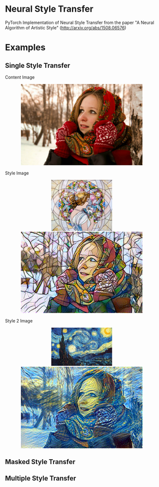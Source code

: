 # Neural Style Transfer
PyTorch Implementation of Neural Style Transfer from the paper "A Neural Algorithm of Artistic Style" (http://arxiv.org/abs/1508.06576)

# Examples
## Single Style Transfer
Content Image
<div align="center">
  <img src="data/content/girl.jpg" width="400px">
</div>

Style Image
<div align="center">
  <img src="data/style/mosaic.jpg" width="200px">
  <img src="data/result/girl-mosaic-vg_starry_night/stylized_first.jpg" width="400px">
</div>

Style 2 Image
<div align="center">
  <img src="data/style/vg_starry_night.jpg" width="200px">
  <img src="data/result/girl-mosaic-vg_starry_night/stylized_second.jpg" width="400px">
</div>

## Masked Style Transfer

## Multiple Style Transfer
